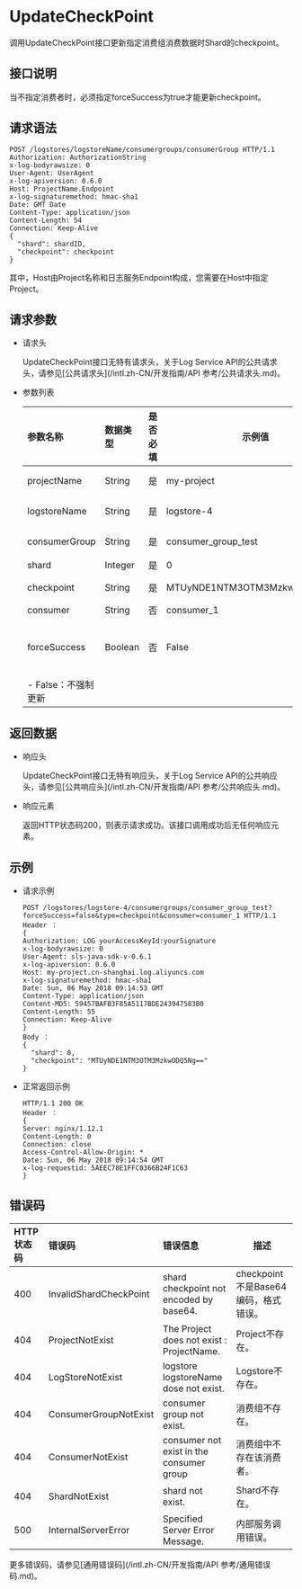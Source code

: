 # UpdateCheckPoint

调用UpdateCheckPoint接口更新指定消费组消费数据时Shard的checkpoint。

## 接口说明

当不指定消费者时，必须指定forceSuccess为true才能更新checkpoint。

## 请求语法

```
POST /logstores/logstoreName/consumergroups/consumerGroup HTTP/1.1
Authorization: AuthorizationString
x-log-bodyrawsize: 0
User-Agent: UserAgent
x-log-apiversion: 0.6.0
Host: ProjectName.Endpoint
x-log-signaturemethod: hmac-sha1
Date: GMT Date
Content-Type: application/json
Content-Length: 54
Connection: Keep-Alive
{
  "shard": shardID,
  "checkpoint": checkpoint
}
```

其中，Host由Project名称和日志服务Endpoint构成，您需要在Host中指定Project。

## 请求参数

-   请求头

    UpdateCheckPoint接口无特有请求头，关于Log Service API的公共请求头，请参见[公共请求头](/intl.zh-CN/开发指南/API 参考/公共请求头.md)。

-   参数列表

    |参数名称|数据类型|是否必填|示例值|描述|
    |:---|:---|:---|---|:-|
    |projectName|String|是|my-project|Project名称。|
    |logstoreName|String|是|logstore-4|Logstore名称。|
    |consumerGroup|String|是|consumer\_group\_test|消费组名称。|
    |shard|Integer|是|0|Shard ID。|
    |checkpoint|String|是|MTUyNDE1NTM3OTM3MzkwODQ5Ng==|checkpoint值。|
    |consumer|String|否|consumer\_1|消费者。|
    |forceSuccess|Boolean|否|False|是否强制更新。    -   True：强制更新
    -   False：不强制更新 |


## 返回数据

-   响应头

    UpdateCheckPoint接口无特有响应头，关于Log Service API的公共响应头，请参见[公共响应头](/intl.zh-CN/开发指南/API 参考/公共响应头.md)。

-   响应元素

    返回HTTP状态码200，则表示请求成功。该接口调用成功后无任何响应元素。


## 示例

-   请求示例

    ```
    POST /logstores/logstore-4/consumergroups/consumer_group_test?forceSuccess=false&type=checkpoint&consumer=consumer_1 HTTP/1.1
    Header ：
    {
    Authorization: LOG yourAccessKeyId:yourSignature
    x-log-bodyrawsize: 0
    User-Agent: sls-java-sdk-v-0.6.1
    x-log-apiversion: 0.6.0
    Host: my-project.cn-shanghai.log.aliyuncs.com
    x-log-signaturemethod: hmac-sha1
    Date: Sun, 06 May 2018 09:14:53 GMT
    Content-Type: application/json
    Content-MD5: 59457BAFB3F85A5117BDE243947583B0
    Content-Length: 55
    Connection: Keep-Alive
    }
    Body ：
    {
      "shard": 0,
      "checkpoint": "MTUyNDE1NTM3OTM3MzkwODQ5Ng=="
    }
    ```

-   正常返回示例

    ```
    HTTP/1.1 200 OK
    Header ：
    {
    Server: nginx/1.12.1
    Content-Length: 0
    Connection: close
    Access-Control-Allow-Origin: *
    Date: Sun, 06 May 2018 09:14:54 GMT
    x-log-requestid: 5AEEC78E1FFC0366B24F1C63
    }
    ```


## 错误码

|HTTP状态码|错误码|错误信息|描述|
|:------|:--|:---|--|
|400|InvalidShardCheckPoint|shard checkpoint not encoded by base64.|checkpoint不是Base64编码，格式错误。|
|404|ProjectNotExist|The Project does not exist : ProjectName.|Project不存在。|
|404|LogStoreNotExist|logstore logstoreName dose not exist.|Logstore不存在。|
|404|ConsumerGroupNotExist|consumer group not exist.|消费组不存在。|
|404|ConsumerNotExist|consumer not exist in the consumer group|消费组中不存在该消费者。|
|404|ShardNotExist|shard not exist.|Shard不存在。|
|500|InternalServerError|Specified Server Error Message.|内部服务调用错误。|

更多错误码，请参见[通用错误码](/intl.zh-CN/开发指南/API 参考/通用错误码.md)。

